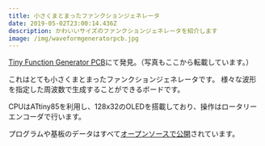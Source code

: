 ```yaml
---
title: 小さくまとまったファンクションジェネレータ
date: 2019-05-02T23:00:14.436Z
description: かわいいサイズのファンクションジェネレータを紹介します
image: /img/waveformgeneratorpcb.jpg
---
```

[Tiny Function Generator PCB](http://www.technoblogy.com/show?2FCL)にて発見。（写真もここから転載しています。）

これはとても小さくまとまったファンクションジェネレータです。
様々な波形を指定した周波数で生成することができるボードです。

CPUはATtiny85を利用し、128x32のOLEDを搭載しており、操作はロータリーエンコーダで行います。

プログラムや基板のデータはすべて[オープンソースで公開](https://github.com/technoblogy/tiny-function-generator)されています。
